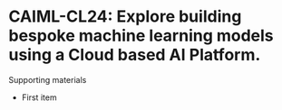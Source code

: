 # CAIML-CL24:  	Explore building bespoke machine learning models using a Cloud based AI Platform.	 

Supporting materials

* First item